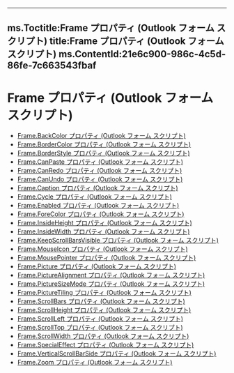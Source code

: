 

---
ms.Toctitle:Frame プロパティ (Outlook フォーム スクリプト)
title:Frame プロパティ (Outlook フォーム スクリプト)
ms.ContentId:21e6c900-986c-4c5d-86fe-7c663543fbaf
---
# Frame プロパティ (Outlook フォーム スクリプト)


- [Frame.BackColor プロパティ (Outlook フォーム スクリプト)](65b9ece4-bac7-dcb6-5f96-e321a11bfc94.md)
- [Frame.BorderColor プロパティ (Outlook フォーム スクリプト)](348a2dd5-0b16-327a-0a83-124b338d4b44.md)
- [Frame.BorderStyle プロパティ (Outlook フォーム スクリプト)](f2e84e06-4b53-87d9-fe06-14505f38a0df.md)
- [Frame.CanPaste プロパティ (Outlook フォーム スクリプト)](520b845a-289f-9ed0-5af1-b5435462e027.md)
- [Frame.CanRedo プロパティ (Outlook フォーム スクリプト)](ec4cff9e-6a48-7055-4e28-9c4c5cb46b24.md)
- [Frame.CanUndo プロパティ (Outlook フォーム スクリプト)](7cb4090f-8886-17c9-2bd3-cdeb78e5aa57.md)
- [Frame.Caption プロパティ (Outlook フォーム スクリプト)](6075400e-e4c0-1a1c-dea1-8628d191337b.md)
- [Frame.Cycle プロパティ (Outlook フォーム スクリプト)](012c4b16-8c4d-fd11-39cc-9fe1799630c8.md)
- [Frame.Enabled プロパティ (Outlook フォーム スクリプト)](422240cf-8a8f-83ab-8cab-1a0699467282.md)
- [Frame.ForeColor プロパティ (Outlook フォーム スクリプト)](d21cbb7e-4a3b-33fc-00dd-61248f52a205.md)
- [Frame.InsideHeight プロパティ (Outlook フォーム スクリプト)](553e85e6-3e6d-d453-5110-741a62c32061.md)
- [Frame.InsideWidth プロパティ (Outlook フォーム スクリプト)](8ffd3991-4600-c110-0398-75bd969c6900.md)
- [Frame.KeepScrollBarsVisible プロパティ (Outlook フォーム スクリプト)](adc2bda2-6e7f-cd02-c6ca-f2976250fd60.md)
- [Frame.MouseIcon プロパティ (Outlook フォーム スクリプト)](fa8f125f-2560-b7ae-0498-a19593f309ed.md)
- [Frame.MousePointer プロパティ (Outlook フォーム スクリプト)](5c58dd9b-14ba-14c1-74dd-8d00d1f3f175.md)
- [Frame.Picture プロパティ (Outlook フォーム スクリプト)](61abe92d-9939-3a07-e6e4-233c4290b15d.md)
- [Frame.PictureAlignment プロパティ (Outlook フォーム スクリプト)](dda560cb-e002-1ae9-342a-ae2146bd3194.md)
- [Frame.PictureSizeMode プロパティ (Outlook フォーム スクリプト)](cc4ac909-de5c-4505-ead2-5a7d209a35a0.md)
- [Frame.PictureTiling プロパティ (Outlook フォーム スクリプト)](2fa9e5c9-a7dd-45e9-79f4-5302a943d314.md)
- [Frame.ScrollBars プロパティ (Outlook フォーム スクリプト)](2a443602-40f7-6f56-0626-479fcd0efd38.md)
- [Frame.ScrollHeight プロパティ (Outlook フォーム スクリプト)](899d5c03-73f5-e78a-bc09-5232bd302f94.md)
- [Frame.ScrollLeft プロパティ (Outlook フォーム スクリプト)](576d571d-05fa-2e1d-df7d-3bb1c606c374.md)
- [Frame.ScrollTop プロパティ (Outlook フォーム スクリプト)](6ea6a4ae-94dd-fb70-2bcd-2bae1dfd3b36.md)
- [Frame.ScrollWidth プロパティ (Outlook フォーム スクリプト)](ada30e50-f2d1-c4e8-45b8-0100bf14c91f.md)
- [Frame.SpecialEffect プロパティ (Outlook フォーム スクリプト)](e1e6a452-e57e-3d7f-cfe9-46ec5f63fd7f.md)
- [Frame.VerticalScrollBarSide プロパティ (Outlook フォーム スクリプト)](0e15a73b-2202-4b77-8306-2992553f2ce0.md)
- [Frame.Zoom プロパティ (Outlook フォーム スクリプト)](a4f67386-1300-c13c-433c-e60434180a9c.md)



